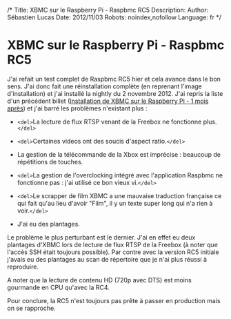 /*
Title: XBMC sur le Raspberry Pi - Raspbmc RC5
Description: 
Author: Sébastien Lucas
Date: 2012/11/03
Robots: noindex,nofollow
Language: fr
*/
# XBMC sur le Raspberry Pi - Raspbmc RC5

J'ai refait un test complet de Raspbmc RC5 hier et cela avance dans le bon sens. J'ai donc fait une réinstallation complète (en reprenant l'image d'installation) et j'ai installé la nightly du 2 novembre 2012. J'ai repris la liste d'un précédent billet ([Installation de XBMC sur le Raspberry Pi - 1 mois après](/blog/raspberry-pi-xbmc-2)) et j'ai barré les problèmes n'existant plus :

*	`<del>`La lecture de flux RTSP venant de la Freebox ne fonctionne plus.`</del>`

*	`<del>`Certaines videos ont des soucis d'aspect ratio.`</del>`

*	La gestion de la télécommande de la Xbox est imprécise : beaucoup de répétitions de touches.

*	`<del>`La gestion de l'overclocking intégré avec l'application Raspbmc ne fonctionne pas : j'ai utilisé ce bon vieux vi.`</del>`

*	`<del>`Le scrapper de film XBMC a une mauvaise traduction française ce qui fait qu'au lieu d'avoir "Film", il y un texte super long qui n'a rien à voir.`</del>`

*	J'ai eu des plantages.

Le problème le plus perturbant est le dernier. J'ai en effet eu deux plantages d'XBMC lors de lecture de flux RTSP de la Freebox (à noter que l'accès SSH était toujours possible). Par contre avec la version RC5 initiale j'avais eu des plantages au scan de répertoire que je n'ai plus réussi à reproduire.

A noter que la lecture de contenu HD (720p avec DTS) est moins gourmande en CPU qu'avec la RC4. 

Pour conclure, la RC5 n'est toujours pas prête à passer en production mais on se rapproche.


